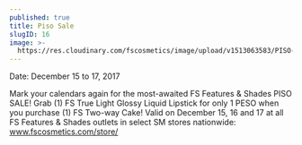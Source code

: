 ```yaml
---
published: true
title: Piso Sale
slugID: 16
image: >-
  https://res.cloudinary.com/fscosmetics/image/upload/v1513063583/PISO-sale-Dec-web.jpg
---
```

Date: December 15 to 17, 2017

Mark your calendars again for the most-awaited FS Features & Shades PISO SALE! Grab (1) FS True Light Glossy Liquid Lipstick for only 1 PESO when you purchase (1) FS Two-way Cake! Valid on December 15, 16 and 17 at all FS Features & Shades outlets in select SM stores nationwide: www.fscosmetics.com/store/
